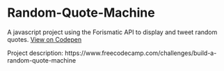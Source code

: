 # Random-Quote-Machine
A javascript project using the Forismatic API to display and tweet random quotes. [View on Codepen](http://codepen.io/segao/pen/BQWqqX)
<p>Project description: https://www.freecodecamp.com/challenges/build-a-random-quote-machine</p>
